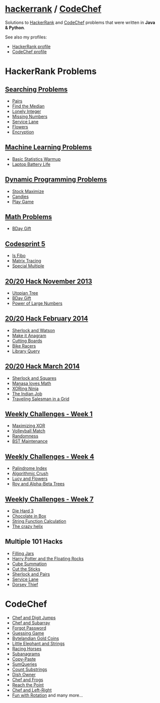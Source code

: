<a href="http://www.hackerrank.com">hackerrank</a> / <a href="http://www.codechef.com">CodeChef</a>
==========

Solutions to <a href="http://www.hackerrank.com">HackerRank</a> and <a href="http://www.codechef.com">CodeChef</a> problems that were written in <b>Java & Python</b>. 
<p>See also my profiles:
<ul>
<li><a href="https://www.hackerrank.com/nastra">HackerRank profile</a></li>
<li><a href="http://www.codechef.com/users/nastra">CodeChef profile</a></li>
</ul>
</p>

HackerRank Problems
===================
<a href="https://www.hackerrank.com/categories/algorithms/search">Searching Problems</a>
------------------
- <a href="https://www.hackerrank.com/challenges/pairs">Pairs</a>
- <a href="https://www.hackerrank.com/challenges/find-median">Find the Median</a>
- <a href="https://www.hackerrank.com/challenges/lonely-integer">Lonely Integer</a>
- <a href="https://www.hackerrank.com/challenges/missing-numbers">Missing Numbers</a>
- <a href="https://www.hackerrank.com/challenges/service-lane">Service Lane</a>
- <a href="https://www.hackerrank.com/challenges/flowers">Flowers</a>
- <a href="https://www.hackerrank.com/challenges/encryption">Encryption</a>


<a href="https://www.hackerrank.com/categories/ai/machine-learning">Machine Learning Problems</a>
--------------------------
- <a href="https://www.hackerrank.com/challenges/stat-warmup">Basic Statistics Warmup</a>
- <a href="https://www.hackerrank.com/challenges/battery">Laptop Battery Life</a>


<a href="https://www.hackerrank.com/categories/algorithms/dynamic-programming">Dynamic Programming Problems</a>
-----------------------------
- <a href="https://www.hackerrank.com/challenges/stockmax">Stock Maximize</a>
- <a href="https://www.hackerrank.com/challenges/candies">Candies</a>
- <a href="https://www.hackerrank.com/challenges/play-game">Play Game</a>


<a href="https://www.hackerrank.com/categories/algorithms/maths">Math Problems</a>
--------------
- <a href="https://www.hackerrank.com/challenges/bday-gift">BDay Gift</a>

 
<a href="https://www.hackerrank.com/contests/codesprint5">Codesprint 5</a>
------------
- <a href="https://www.hackerrank.com/contests/codesprint5/challenges/is-fibo">Is Fibo</a>
- <a href="https://www.hackerrank.com/contests/codesprint5/challenges/matrix-tracing">Matrix Tracing</a>
- <a href="https://www.hackerrank.com/contests/codesprint5/challenges/special-multiple">Special Multiple</a>


<a href="https://www.hackerrank.com/contests/nov13">20/20 Hack November 2013</a>
------------------------
- <a href="https://www.hackerrank.com/contests/nov13/challenges/utopian-tree">Utopian Tree</a>
- <a href="https://www.hackerrank.com/contests/nov13/challenges/bday-gift">BDay Gift</a>
- <a href="https://www.hackerrank.com/contests/nov13/challenges/power-of-large-numbers">Power of Large Numbers</a>


<a href="https://www.hackerrank.com/contests/feb14">20/20 Hack February 2014</a>
------------------------
- <a href="https://www.hackerrank.com/contests/feb14/challenges/sherlock-and-watson">Sherlock and Watson</a>
- <a href="https://www.hackerrank.com/contests/feb14/challenges/make-it-anagram">Make it Anagram</a>
- <a href="https://www.hackerrank.com/contests/feb14/challenges/board-cutting">Cutting Boards</a>
- <a href="https://www.hackerrank.com/contests/feb14/challenges/bike-racers">Bike Racers</a>
- <a href="https://www.hackerrank.com/contests/feb14/challenges/library-query">Library Query</a>


<a href="https://www.hackerrank.com/contests/mar14">20/20 Hack March 2014</a>
---------------------
- <a href="https://www.hackerrank.com/contests/mar14/challenges/sherlock-and-squares">Sherlock and Squares</a>
- <a href="https://www.hackerrank.com/contests/mar14/challenges/manasa-loves-maths">Manasa loves Math</a>
- <a href="https://www.hackerrank.com/contests/mar14/challenges/xoring-ninja">XORing Ninja</a>
- <a href="https://www.hackerrank.com/contests/mar14/challenges/the-indian-job">The Indian Job</a>
- <a href="https://www.hackerrank.com/contests/mar14/challenges/tsp-grid">Traveling Salesman in a Grid</a>

<a href="https://www.hackerrank.com/contests/w1/challenges">Weekly Challenges - Week 1</a>
---------------------------
- <a href="https://www.hackerrank.com/contests/w1/challenges/maximizing-xor">Maximizing XOR</a>
- <a href="https://www.hackerrank.com/contests/w1/challenges/volleyball-match">Volleyball Match</a>
- <a href="https://www.hackerrank.com/contests/w1/challenges/randomness">Randomness</a>
- <a href="https://www.hackerrank.com/contests/w1/challenges/bst-maintenance">BST Maintenance</a>


<a href="https://www.hackerrank.com/contests/w4/challenges">Weekly Challenges - Week 4</a>
---------------------------
- <a href="https://www.hackerrank.com/contests/w4/challenges/palindrome-index">Palindrome Index</a>
- <a href="https://www.hackerrank.com/contests/w4/challenges/crush">Algorithmic Crush</a>
- <a href="https://www.hackerrank.com/contests/w4/challenges/lucy-and-flowers">Lucy and Flowers</a>
- <a href="https://www.hackerrank.com/contests/w4/challenges/roy-and-alpha-beta-trees">Roy and Alpha-Beta Trees</a>

<a href="https://www.hackerrank.com/contests/w7">Weekly Challenges - Week 7</a>
--------------------------
- <a href="https://www.hackerrank.com/contests/w7/challenges/die-hard-3">Die Hard 3</a>
- <a href="https://www.hackerrank.com/contests/w7/challenges/chocolate-in-box">Chocolate in Box</a>
- <a href="https://www.hackerrank.com/contests/w7/challenges/string-function-calculation">String Function Calculation</a>
- <a href="https://www.hackerrank.com/contests/w7/challenges/helix">The crazy helix</a>


Multiple 101 Hacks
-------------------
- <a href="https://www.hackerrank.com/contests/101jan14/challenges/filling-jars">Filling Jars</a>
- <a href="https://www.hackerrank.com/contests/101jan14/challenges/harry-potter-and-the-floating-rocks">Harry Potter and the Floating Rocks</a>
- <a href="https://www.hackerrank.com/contests/101jan14/challenges/cube-summation">Cube Summation</a>
- <a href="https://www.hackerrank.com/contests/101feb14/challenges/cut-the-sticks">Cut the Sticks</a>
- <a href="https://www.hackerrank.com/contests/101feb14/challenges/sherlock-and-pairs">Sherlock and Pairs</a>
- <a href="https://www.hackerrank.com/contests/101nov13/challenges/service-lane">Service Lane</a>
- <a href="https://www.hackerrank.com/contests/101nov13/challenges/dorsey-thief">Dorsey Thief</a>



CodeChef
========
- <a href="http://www.codechef.com/problems/DIGJUMP/">Chef and Digit Jumps</a>
- <a href="http://www.codechef.com/problems/CHEFZOT/">Chef and Subarray</a>
- <a href="http://www.codechef.com/problems/FORGETPW/">Forgot Password</a>
- <a href="http://www.codechef.com/problems/GUESS/">Guessing Game</a>
- <a href="http://www.codechef.com/problems/COINS">Bytelandian Gold Coins</a>
- <a href="http://www.codechef.com/problems/LUCKYSTR/">Little Elephant and Strings</a>
- <a href="http://www.codechef.com/problems/HORSES/">Racing Horses</a>
- <a href="http://www.codechef.com/problems/SUBANAGR/">Subanagrams</a>
- <a href="http://www.codechef.com/COOK48/problems/RRCOPY/">Copy-Paste</a>
- <a href="http://www.codechef.com/COOK48/problems/RRSUM">SumQueries</a>
- <a href="http://www.codechef.com/JULY14/problems/CSUB/">Count Substrings</a>
- <a href="http://www.codechef.com/problems/DISHOWN">Dish Owner</a>
- <a href="http://www.codechef.com/JULY14/problems/FROGV/">Chef and Frogs</a>
- <a href="http://www.codechef.com/JULY14/problems/RETPO/">Reach the Point</a>
- <a href="http://www.codechef.com/SEPT14/problems/CHEFLR">Chef and Left-Right</a>
- <a href="http://www.codechef.com/SEPT14/problems/ROTATION">Fun with Rotation</a>
and many more...
